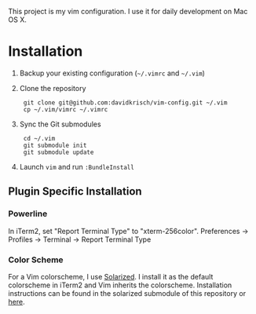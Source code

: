 This project is my vim configuration.  I use it for daily development on Mac OS X.

# Installation

1. Backup your existing configuration (`~/.vimrc` and `~/.vim`)
2. Clone the repository

        git clone git@github.com:davidkrisch/vim-config.git ~/.vim
        cp ~/.vim/vimrc ~/.vimrc

3. Sync the Git submodules
    
        cd ~/.vim
        git submodule init
        git submodule update

4. Launch `vim` and run `:BundleInstall`

## Plugin Specific Installation

### Powerline

In iTerm2, set "Report Terminal Type" to "xterm-256color". Preferences -> Profiles -> Terminal -> Report Terminal Type

### Color Scheme

For a Vim colorscheme, I use [Solarized](http://ethanschoonover.com/solarized). I install it as the 
default colorscheme in iTerm2 and Vim inherits the colorscheme. Installation instructions can be
found in the solarized submodule of this repository or 
[here](https://github.com/altercation/solarized/tree/master/iterm2-colors-solarized).
